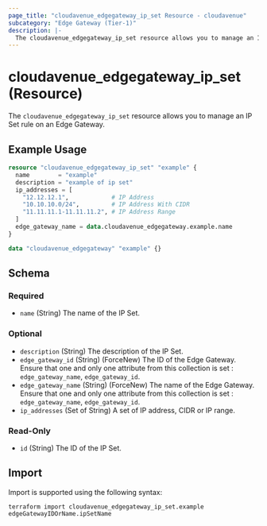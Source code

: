 ```yaml
---
page_title: "cloudavenue_edgegateway_ip_set Resource - cloudavenue"
subcategory: "Edge Gateway (Tier-1)"
description: |-
  The cloudavenue_edgegateway_ip_set resource allows you to manage an IP Set rule on an Edge Gateway.
---
```


# cloudavenue_edgegateway_ip_set (Resource)

The `cloudavenue_edgegateway_ip_set` resource allows you to manage an IP Set rule on an Edge Gateway.

## Example Usage

```terraform
resource "cloudavenue_edgegateway_ip_set" "example" {
  name        = "example"
  description = "example of ip set"
  ip_addresses = [
    "12.12.12.1",            # IP Address
    "10.10.10.0/24",         # IP Address With CIDR
    "11.11.11.1-11.11.11.2", # IP Address Range
  ]
  edge_gateway_name = data.cloudavenue_edgegateway.example.name
}

data "cloudavenue_edgegateway" "example" {}
```

<!-- schema generated by tfplugindocs -->
## Schema

### Required

- `name` (String) The name of the IP Set.

### Optional

- `description` (String) The description of the IP Set.
- `edge_gateway_id` (String) (ForceNew) The ID of the Edge Gateway. Ensure that one and only one attribute from this collection is set : `edge_gateway_name`, `edge_gateway_id`.
- `edge_gateway_name` (String) (ForceNew) The name of the Edge Gateway. Ensure that one and only one attribute from this collection is set : `edge_gateway_name`, `edge_gateway_id`.
- `ip_addresses` (Set of String) A set of IP address, CIDR or IP range.

### Read-Only

- `id` (String) The ID of the IP Set.

## Import

Import is supported using the following syntax:
```shell
terraform import cloudavenue_edgegateway_ip_set.example edgeGatewayIDOrName.ipSetName
```